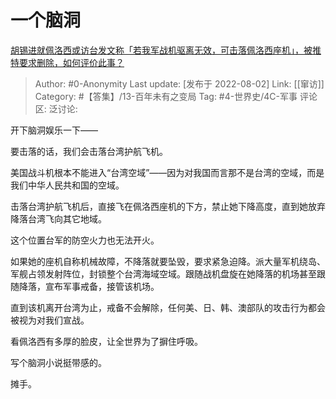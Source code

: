 # 一个脑洞
[胡锡进就佩洛西或访台发文称「若我军战机驱离无效，可击落佩洛西座机」，被推特要求删除，如何评价此事？](https://www.zhihu.com/question/546169014/answer/2604277740)

> Author: #0-Anonymity
> Last update: [发布于 2022-08-02]
> Link: [[窜访]]
> Category: #【答集】/13-百年未有之变局
> Tag: #4-世界史/4C-军事
> 评论区:
> 泛讨论:

开下脑洞娱乐一下——

要击落的话，我们会击落台湾护航飞机。

美国战斗机根本不能进入“台湾空域”——因为对我国而言那不是台湾的空域，而是我们中华人民共和国的空域。

击落台湾护航飞机后，直接飞在佩洛西座机的下方，禁止她下降高度，直到她放弃降落台湾飞向其它地域。

这个位置台军的防空火力也无法开火。

如果她的座机自称机械故障，不降落就要坠毁，要求紧急迫降。派大量军机绕岛、军舰占领发射阵位，封锁整个台湾海域空域。跟随战机盘旋在她降落的机场甚至跟随降落，宣布军事戒备，接管该机场。

直到该机离开台湾为止，戒备不会解除，任何美、日、韩、澳部队的攻击行为都会被视为对我们宣战。

看佩洛西有多厚的脸皮，让全世界为了摒住呼吸。

写个脑洞小说挺带感的。

摊手。

